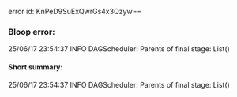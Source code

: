 error id: KnPeD9SuExQwrGs4x3Qzyw==
### Bloop error:

25/06/17 23:54:37 INFO DAGScheduler: Parents of final stage: List()
#### Short summary: 

25/06/17 23:54:37 INFO DAGScheduler: Parents of final stage: List()